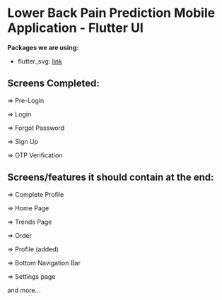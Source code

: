 # Lower Back Pain Prediction Mobile Application - Flutter UI

**Packages we are using:**

- flutter_svg: [link](https://pub.dev/packages/flutter_svg)

## Screens Completed:

=> Pre-Login

=> Login

=> Forgot Password

=> Sign Up

=> OTP Verification

## Screens/features it should contain at the end:

=> Complete Profile

=> Home Page

=> Trends Page

=> Order

=> Profile (added)

=> Bottom Navigation Bar

=> Settings page

and more...

<!-- ## Photos
![Preview](/.png) -->
